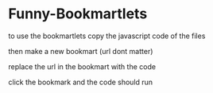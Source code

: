 # Funny-Bookmartlets
to use the bookmartlets copy the javascript code of the files

then make a new bookmart (url dont matter)

replace the url in the bookmart with the code

click the bookmark and the code should run

